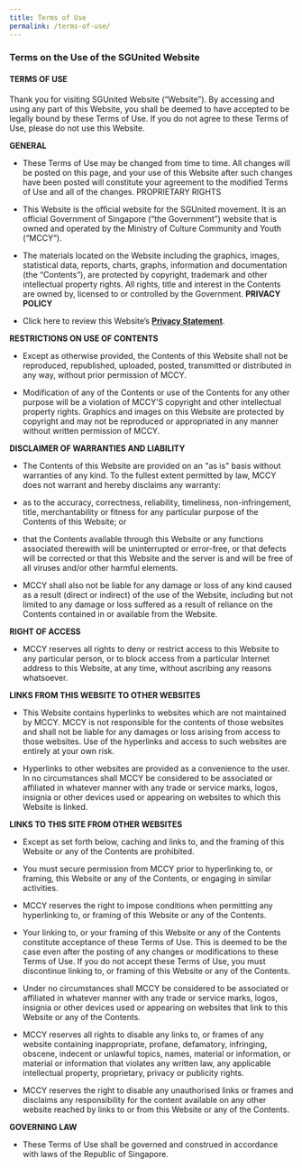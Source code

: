 ```yaml
---
title: Terms of Use
permalink: /terms-of-use/
---
```

### **Terms on the Use of the SGUnited Website**

#### **TERMS OF USE**
 
Thank you for visiting SGUnited Website (“Website”). By accessing and using any part of this Website, you shall be deemed to have accepted to be legally bound by these Terms of Use. If you do not agree to these Terms of Use, please do not use this Website.
 
**GENERAL**

- These Terms of Use may be changed from time to time. All changes will be posted on this page, and your use of this Website after such changes have been posted will constitute your agreement to the modified Terms of Use and all of the changes.
PROPRIETARY RIGHTS
- This Website is the official website for the SGUnited movement. It is an official Government of Singapore (“the Government”) website that is owned and operated by the Ministry of Culture Community and Youth (“MCCY”).
 
- The materials located on the Website including the graphics, images, statistical data, reports, charts, graphs, information and documentation (the “Contents”), are protected by copyright, trademark and other intellectual property rights. All rights, title and interest in the Contents are owned by, licensed to or controlled by the Government.
**PRIVACY POLICY**

- Click here to review this Website’s **[Privacy Statement](/privacy/)**.

 
**RESTRICTIONS ON USE OF CONTENTS**

- Except as otherwise provided, the Contents of this Website shall not be reproduced, republished, uploaded, posted, transmitted or distributed in any way, without prior permission of MCCY. 
 
- Modification of any of the Contents or use of the Contents for any other purpose will be a violation of MCCY’S copyright and other intellectual property rights. Graphics and images on this Website are protected by copyright and may not be reproduced or appropriated in any manner without written permission of MCCY.

**DISCLAIMER OF WARRANTIES AND LIABILITY**

- The Contents of this Website are provided on an "as is" basis without warranties of any kind. To the fullest extent permitted by law, MCCY does not warrant and hereby disclaims any warranty:
 - as to the accuracy, correctness, reliability, timeliness, non-infringement, title, merchantability or fitness for any particular purpose of the Contents of this Website; or

 - that the Contents available through this Website or any functions associated therewith will be uninterrupted or error-free, or that defects will be corrected or that this Website and the server is and will be free of all viruses and/or other harmful elements.

- MCCY shall also not be liable for any damage or loss of any kind caused as a result (direct or indirect) of the use of the Website, including but not limited to any damage or loss suffered as a result of reliance on the Contents contained in or available from the Website.

**RIGHT OF ACCESS**

- MCCY reserves all rights to deny or restrict access to this Website to any particular person, or to block access from a particular Internet address to this Website, at any time, without ascribing any reasons whatsoever.

**LINKS FROM THIS WEBSITE TO OTHER WEBSITES**

- This Website contains hyperlinks to websites which are not maintained by MCCY. MCCY is not responsible for the contents of those websites and shall not be liable for any damages or loss arising from access to those websites. Use of the hyperlinks and access to such websites are entirely at your own risk.
 
- Hyperlinks to other websites are provided as a convenience to the user. In no circumstances shall MCCY be considered to be associated or affiliated in whatever manner with any trade or service marks, logos, insignia or other devices used or appearing on websites to which this Website is linked.

**LINKS TO THIS SITE FROM OTHER WEBSITES**

- Except as set forth below, caching and links to, and the framing of this Website or any of the Contents are prohibited.
 
- You must secure permission from MCCY prior to hyperlinking to, or framing, this Website or any of the Contents, or engaging in similar activities.
 
- MCCY reserves the right to impose conditions when permitting any hyperlinking to, or framing of this Website or any of the Contents.
 
- Your linking to, or your framing of this Website or any of the Contents constitute acceptance of these Terms of Use. This is deemed to be the case even after the posting of any changes or modifications to these Terms of Use. If you do not accept these Terms of Use, you must discontinue linking to, or framing of this Website or any of the Contents.
 
- Under no circumstances shall MCCY be considered to be associated or affiliated in whatever manner with any trade or service marks, logos, insignia or other devices used or appearing on websites that link to this Website or any of the Contents.
 
- MCCY reserves all rights to disable any links to, or frames of any website containing inappropriate, profane, defamatory, infringing, obscene, indecent or unlawful topics, names, material or information, or material or information that violates any written law, any applicable intellectual property, proprietary, privacy or publicity rights.
 
- MCCY reserves the right to disable any unauthorised links or frames and disclaims any responsibility for the content available on any other website reached by links to or from this Website or any of the Contents.

**GOVERNING LAW**

- These Terms of Use shall be governed and construed in accordance with laws of the Republic of Singapore.
